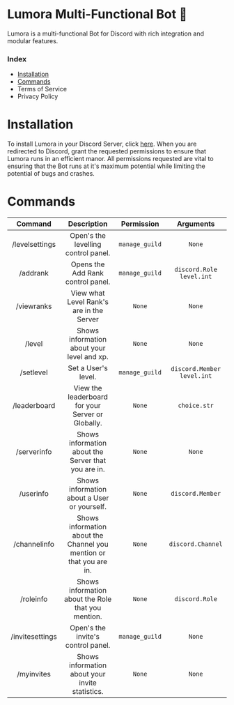 # Lumora Multi-Functional Bot 🌠
Lumora is a multi-functional Bot for Discord with rich integration and modular features.
### Index
- [Installation](https://github.com/fish-meister/Lumora/blob/main/README.md#installation)
- [Commands](https://github.com/fish-meister/Lumora/blob/main/README.md#commands)
- Terms of Service
- Privacy Policy
# Installation
To install Lumora in your Discord Server, click [here](https://discord.com/oauth2/authorize?client_id=1325554551176298526&permissions=1239568215158&integration_type=0&scope=bot). When you are redirected to Discord, grant the requested permissions to ensure that Lumora runs in an efficient manor. All permissions requested are vital to ensuring that the Bot runs at it's maximum potential while limiting the potential of bugs and crashes.
# Commands
| Command | Description | Permission | Arguments |
|     :---:    |     :---:      |     :---:     |     :---:     |
| /levelsettings     | Open's the levelling control panel.       | `manage_guild`      | `None` |
| /addrank     | Opens the Add Rank control panel.       | `manage_guild`      | `discord.Role` `level.int`|
| /viewranks     | View what Level Rank's are in the Server      | `None`      | `None` |
| /level     | Shows information about your level and xp.       | `None`      | `None` |
| /setlevel     | Set a User's level.       | `manage_guild`      | `discord.Member` `level.int` |
| /leaderboard     | View the leaderboard for your Server or Globally.      | `None`      | `choice.str` |
| /serverinfo     | Shows information about the Server that you are in.       | `None`      | `None` |
| /userinfo     | Shows information about a User or yourself.       | `None`      | `discord.Member` |
| /channelinfo     | Shows information about the Channel you mention or that you are in.       | `None`      | `discord.Channel` |
| /roleinfo     | Shows information about the Role that you mention.       | `None`      | `discord.Role` |
| /invitesettings     | Open's the invite's control panel.       | `manage_guild`      | `None` |
| /myinvites     | Shows information about your invite statistics.       | `None`      | `None` |
